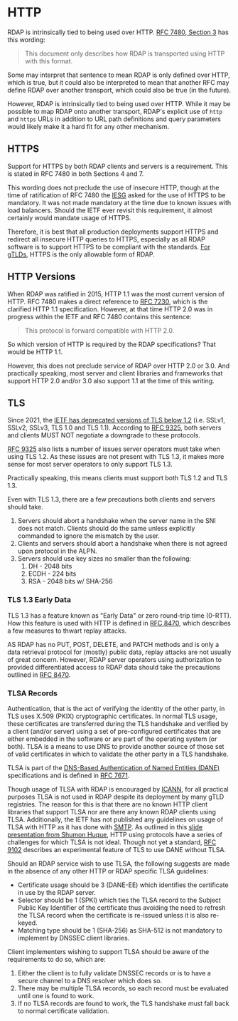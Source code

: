 # HTTP

RDAP is intrinsically tied to being used over HTTP. [RFC 7480, Section 3](https://datatracker.ietf.org/doc/html/rfc7480#section-3) 
has this wording:

> This document only describes how RDAP is transported using HTTP with this format.

Some may interpret that sentence to mean RDAP is only defined over HTTP, which is true, but
it could also be interpreted to mean that another RFC may define RDAP over another transport,
which could also be true (in the future).

However, RDAP is intrinsically tied to being used over HTTP. While it may be possible to map RDAP onto
another transport, RDAP's explicit use of `http` and `https` URLs in addition to URL path
definitions and query parameters would likely make it a hard fit for any other mechanism.


## HTTPS

Support for HTTPS by both RDAP clients and servers is a requirement. This is stated in RFC 7480
in both Sections 4 and 7.

This wording does not preclude the use of insecure HTTP, though at the time of ratification
of RFC 7480 the [IESG](https://www.ietf.org/about/groups/iesg/) asked for the use of HTTPS
to be mandatory. It was not made mandatory at the time due to known issues with load balancers.
Should the IETF ever revisit this requirement, it almost certainly would mandate usage of HTTPS.

Therefore, it is best that all production deployments support HTTPS and redirect all insecure HTTP
queries to HTTPS, especially as all RDAP software is to support HTTPS to be compliant with the
standards. [For gTLDs](/specifications/icann.md), 
HTTPS is the only allowable form of RDAP.

## HTTP Versions

When RDAP was ratified in 2015, HTTP 1.1 was the most current version of HTTP. RFC 7480 makes a
direct reference to [RFC 7230](https://datatracker.ietf.org/doc/html/rfc7230), which is the clarified
HTTP 1.1 specification. However, at that time HTTP 2.0 was in progress within the IETF and RFC 7480
contains this sentence:

> This protocol is forward compatible with HTTP 2.0.

So which version of HTTP is required by the RDAP specifications? That would be HTTP 1.1.

However, this does not preclude service of RDAP over HTTP 2.0 or 3.0. And practically speaking,
most server and client libraries and frameworks that support HTTP 2.0 and/or 3.0 also support 1.1
at the time of this writing.

## TLS

Since 2021, the [IETF has deprecated versions of TLS below 1.2](https://www.rfc-editor.org/rfc/rfc8996.html) 
(i.e. SSLv1, SSLv2, SSLv3, TLS 1.0 and TLS 1.1). According to [RFC 9325](https://datatracker.ietf.org/doc/html/rfc9325),
both servers and clients MUST NOT negotiate a downgrade to these protocols.

[RFC 9325](https://datatracker.ietf.org/doc/html/rfc9325) also lists a number of issues server operators
must take when using TLS 1.2. As these issues are not present with TLS 1.3, it makes more sense for
most server operators to only support TLS 1.3.

Practically speaking, this means clients must support both TLS 1.2 and TLS 1.3.

Even with TLS 1.3, there are a few precautions both clients and servers should take.

1. Servers should abort a handshake when the server name in the SNI does not match. Clients should do the same unless explicitly commanded to ignore the mismatch by the user.
2. Clients and servers should abort a handshake when there is not agreed upon protocol in the ALPN.
3. Servers should use key sizes no smaller than the following:
   1. DH - 2048 bits
   2. ECDH - 224 bits
   3. RSA - 2048 bits w/ SHA-256

### TLS 1.3 Early Data

TLS 1.3 has a feature known as "Early Data" or zero round-trip time (0-RTT). How this feature is used
with HTTP is defined in [RFC 8470](https://datatracker.ietf.org/doc/html/rfc8470), which describes
a few measures to thwart replay attacks.

AS RDAP has no PUT, POST, DELETE, and PATCH methods and is only a data retrieval protocol for (mostly)
public data, replay attacks are not usually of great concern. However, RDAP server operators using authorization
to provided differentiated access to RDAP data should take the precautions outlined in 
[RFC 8470](https://datatracker.ietf.org/doc/html/rfc8470).

### TLSA Records

Authentication, that is the act of verifying the identity of the other party, in TLS uses X.509 (PKIX) cryptographic certificates.
In normal TLS usage, these certificates are transferred during the TLS handshake and verified by a client (and/or server) using
a set of pre-configured certificates that are either embedded in the software or are part of the operating system (or both). TLSA
is a means to use DNS to provide another source of those set of valid certificates in which to validate the other party in a TLS
handshake.

TLSA is part of the [DNS-Based Authentication of Named Entities (DANE)](https://datatracker.ietf.org/doc/html/rfc6698) specifications
and is defined in [RFC 7671](https://datatracker.ietf.org/doc/html/rfc7671).

Though usage of TLSA with RDAP is encouraged by [ICANN](/specifications/icann.md), for all practical purposes TLSA is not used
in RDAP despite its deployment by many gTLD registries. The reason for this is that there are no known HTTP client libraries that
support TLSA nor are there any known RDAP clients using TLSA. Additionally, the IETF has not published any guidelines on usage
of TLSA with HTTP as it has done with [SMTP](https://datatracker.ietf.org/doc/html/rfc7672). As outlined in this
[slide presentation from Shumon Huque](https://indico.dns-oarc.net/event/43/contributions/928/attachments/901/1648/dane-overview-shumon.pdf),
HTTP using protocols have a series of challenges for which TLSA is not ideal. Though not yet a standard, [RFC 9102](https://datatracker.ietf.org/doc/html/rfc9102)
describes an experimental feature of TLS to use DANE without TLSA.

Should an RDAP service wish to use TLSA, the following suggests are made in the absence of any other HTTP or RDAP specific
TLSA guidelines:
* Certificate usage should be 3 (DANE-EE) which identifies the certificate in use by the RDAP server.
* Selector should be 1 (SPKI) which ties the TLSA record to the Subject Public Key Identifier of the 
certificate thus avoiding the need to refresh the TLSA record when the certificate is re-issued unless it is also re-keyed.
* Matching type should be 1 (SHA-256) as SHA-512 is not mandatory to implement by DNSSEC client libraries.

Client implementers wishing to support TLSA should be aware of the requirements to do so, which are:
1. Either the client is to fully validate DNSSEC records or is to have a secure channel to a DNS resolver which does so.
2. There may be multiple TLSA records, so each record must be evaluated until one is found to work.
3. If no TLSA records are found to work, the TLS handshake must fall back to normal certificate validation.


